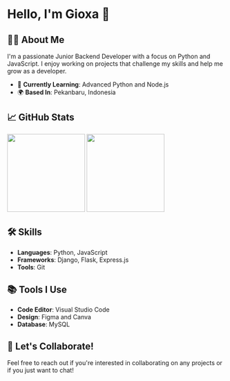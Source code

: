 # Hello, I'm Gioxa 👋

## 👨‍💻 About Me
I'm a passionate Junior Backend Developer with a focus on Python and JavaScript. I enjoy working on projects that challenge my skills and help me grow as a developer.

- 🌟 **Currently Learning**: Advanced Python and Node.js
- 🌍 **Based In**: Pekanbaru, Indonesia

## 📈 GitHub Stats
<div>
  <img height="180em" src="https://github-readme-stats.vercel.app/api?username=gioxa&show_icons=true&hide_title=true&count_private=true&include_all_commits=true&theme=dracula" />
  <img height="180em" src="https://github-readme-streak-stats.herokuapp.com/?user=gioxa&theme=dracula" />
</div>

## 🛠️ Skills
- **Languages**: Python, JavaScript
- **Frameworks**: Django, Flask, Express.js
- **Tools**: Git

## 📚 Tools I Use
- **Code Editor**: Visual Studio Code
- **Design**: Figma and Canva
- **Database**: MySQL

## 🤝 Let's Collaborate!
Feel free to reach out if you're interested in collaborating on any projects or if you just want to chat!

